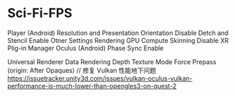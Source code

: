 # Sci-Fi-FPS
Player (Android)
  Resolution and Presentation
    Orientation
      Disable Detch and Stencil   Enable
  Otner Settings
    Rendering
      GPU Compute Skinning        Disable
XR Plig-in Manager
  Oculus (Android)
    Phase Sync                    Enable


Universal Renderer Data
  Rendering
    Depth Texture Mode            Force Prepass (origin: After Opaques)     // 修复 Vulkan 性能地下问题 https://issuetracker.unity3d.com/issues/vulkan-oculus-vulkan-performance-is-much-lower-than-opengles3-on-quest-2
